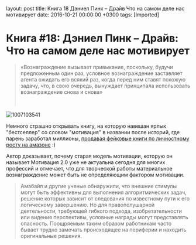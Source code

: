 layout: post
title: Книга 18 Дэниел Пинк &ndash; Драйв Что на самом деле нас мотивирует
date: 2016-10-21 00:00:00 +0300
tags: [Imported]
# Книга #18: Дэниел Пинк – Драйв: Что на самом деле нас мотивирует

> <div class="bm-quote-content-text">«Вознаграждение вызывает привыкание, поскольку, будучи предложенным один раз, условное вознаграждение заставляет агента ожидать его всякий раз, когда перед ним ставят похожую задачу, что, в свою очередь, вынуждает принципала использовать вознаграждение снова и снова»</div>
> 
>  

![1007103541](https://vlaim.s3.amazonaws.com/uploads/2016/10/1007103541-233x300.jpg)

Немного страшно открывать книгу, на которую навешан ярлык "бестселлер" со словом "мотивация" в названии после историй, где парень заработал миллионы, [продавая фейковые книги по личностному росту на амазоне](http://www.zdnet.com/article/exclusive-inside-a-million-dollar-amazon-kindle-catfishing-scam/) :)

Автор доказывает, почему старая модель мотивации, которую он называет Мотивация 2.0 уже не актуальна сегодня для многих профессий и отмечает, что для творческой работы материальное вознаграждение может быть не определяющим фактором мотивации.

> <div class="bm-quote-content-text">Амабайл и другие ученые обнаружили, что внешние стимулы могут быть эффективны для выполнения алгоритмических задач, решение которых зависит от следования по известному пути к его логическому завершению. Но для правополушарной деятельности, требующей гибкого подхода, изобретательности или видения перспективы, условные награды могут представлять опасность. Поощряемым таким образом работникам часто бывает трудно замечать происходящее на периферии и находить оригинальные решения.</div>
> 
>